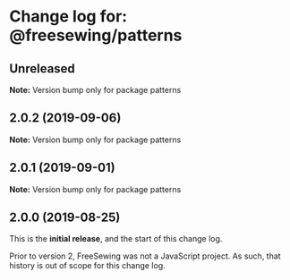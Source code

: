 # Change log for: @freesewing/patterns


## Unreleased

**Note:** Version bump only for package patterns


## 2.0.2 (2019-09-06)

**Note:** Version bump only for package patterns


## 2.0.1 (2019-09-01)

**Note:** Version bump only for package patterns




## 2.0.0 (2019-08-25)

This is the **initial release**, and the start of this change log.

Prior to version 2, FreeSewing was not a JavaScript project.
As such, that history is out of scope for this change log.
